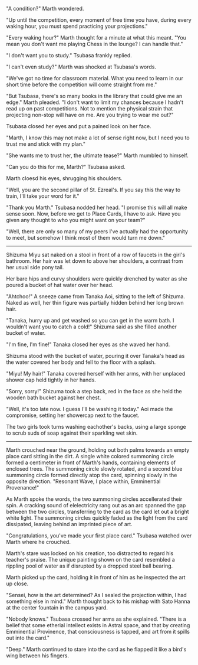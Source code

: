 "A condition?" Marth wondered.

"Up until the competition, every moment of free time you have, during every waking hour, you must spend practicing your projections."

"Every waking hour?" Marth thought for a minute at what this meant. "You mean you don't want me playing Chess in the lounge? I can handle that."

"I don't want you to study." Tsubasa frankly replied.

"I can't even study?" Marth was shocked at Tsubasa's words.

"We've got no time for classroom material. What you need to learn in our short time before the competition will come straight from me."

"But Tsubasa, there's so many books in the library that could give me an edge." Marth pleaded. "I don't want to limit my chances because I hadn't read up on past competitions. Not to mention the physical strain that projecting non-stop will have on me. Are you trying to wear me out?"

Tsubasa closed her eyes and put a pained look on her face.

"Marth, I know this may not make a lot of sense right now, but I need you to trust me and stick with my plan."

"She wants me to trust her, the ultimate tease?" Marth mumbled to himself.

"Can you do this for me, Marth?" Tsubasa asked.

Marth cloesd his eyes, shrugging his shoulders.

"Well, you are the second pillar of St. Ezreal's. If you say this the way to train, I'll take your word for it."

"Thank you Marth." Tsubasa nodded her head. "I promise this will all make sense soon. Now, before we get to Place Cards, I have to ask. Have you given any thought to who you might want on your team?"

"Well, there are only so many of my peers I've actually had the opportunity to meet, but somehow I think most of them would turn me down."

---

Shizuma Miyu sat naked on a stool in front of a row of faucets in the girl's bathroom. Her hair was let down to above her shoulders, a contrast from her usual side pony tail.  

Her bare hips and curvy shoulders were quickly drenched by water as she poured a bucket of hat water over her head.

"Ahtchoo!" A sneeze came from Tanaka Aoi, sitting to the left of Shizuma. Naked as well, her thin figure was partially hidden behind her long brown hair.

"Tanaka, hurry up and get washed so you can get in the warm bath. I wouldn't want you to catch a cold!" Shizuma said as she filled another bucket of water.

"I'm fine, I'm fine!" Tanaka closed her eyes as she waved her hand.

Shizuma stood with the bucket of water, pouring it over Tanaka's head as the water covered her body and fell to the floor with a splash.

"Miyu! My hair!" Tanaka covered herself with her arms, with her unplaced shower cap held tightly in her hands.

"Sorry, sorry!" Shizuma took a step back, red in the face as she held the wooden bath bucket against her chest.

"Well, it's too late now. I guess I'll be washing it today." Aoi made the compromise, setting her showercap next to the faucet.

The two girls took turns washing eachother's backs, using a large sponge to scrub suds of soap against their sparkling wet skin.

---

Marth crouched near the ground, holding out both palms towards  an empty place card sitting in the dirt. A single white colored summoning circle formed a centimeter in front of Marth's hands, containing elements of enclosed trees. The summoning circle slowly rotated, and a second blue summoning circle formed directly atop the card, spinning slowly in the opposite direction. "Resonant Wave, I place within, Emminential Provenance!"

As Marth spoke the words, the two summoning circles accellerated their spin. A cracking sound of elelectricity rang out as an arc spanned the gap between the two circles, transferring to the card as the card let out a bright white light. The summoning circles quickly faded as the light from the card dissipated, leaving behind an imprinted piece of art.

"Congratulations, you've made your first place card." Tsubasa watched over Marth where he crouched.

Marth's stare was locked on his creation, too distracted to regard his teacher's praise. The unique painting shown on the card resembled a rippling pool of water as if disrupted by a dropped steel ball bearing.

Marth picked up the card, holding it in front of him as he inspected the art up close.

"Sensei, how is the art determined? As I sealed the projection within, I had something else in mind." Marth thought back to his mishap with Sato Hanna at the center fountain in the campus yard.

"Nobody knows." Tsubasa crossed her arms as she explained. "There is a belief that some etherial intellect exists in Astral space, and that by creating Emminential Provinence, that consciousness is tapped, and art from it spills out into the card."

"Deep." Marth continued to stare into the card as he flapped it like a bird's wing between his fingers.


